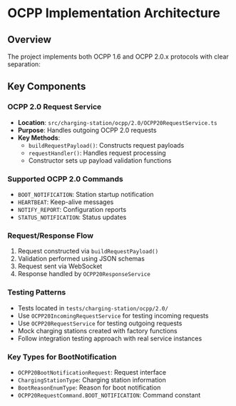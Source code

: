 # OCPP Implementation Architecture

## Overview

The project implements both OCPP 1.6 and OCPP 2.0.x protocols with clear separation:

## Key Components

### OCPP 2.0 Request Service

- **Location**: `src/charging-station/ocpp/2.0/OCPP20RequestService.ts`
- **Purpose**: Handles outgoing OCPP 2.0 requests
- **Key Methods**:
  - `buildRequestPayload()`: Constructs request payloads
  - `requestHandler()`: Handles request processing
  - Constructor sets up payload validation functions

### Supported OCPP 2.0 Commands

- `BOOT_NOTIFICATION`: Station startup notification
- `HEARTBEAT`: Keep-alive messages
- `NOTIFY_REPORT`: Configuration reports
- `STATUS_NOTIFICATION`: Status updates

### Request/Response Flow

1. Request constructed via `buildRequestPayload()`
2. Validation performed using JSON schemas
3. Request sent via WebSocket
4. Response handled by `OCPP20ResponseService`

### Testing Patterns

- Tests located in `tests/charging-station/ocpp/2.0/`
- Use `OCPP20IncomingRequestService` for testing incoming requests
- Use `OCPP20RequestService` for testing outgoing requests
- Mock charging stations created with factory functions
- Follow integration testing approach with real service instances

### Key Types for BootNotification

- `OCPP20BootNotificationRequest`: Request interface
- `ChargingStationType`: Charging station information
- `BootReasonEnumType`: Reason for boot notification
- `OCPP20RequestCommand.BOOT_NOTIFICATION`: Command constant
